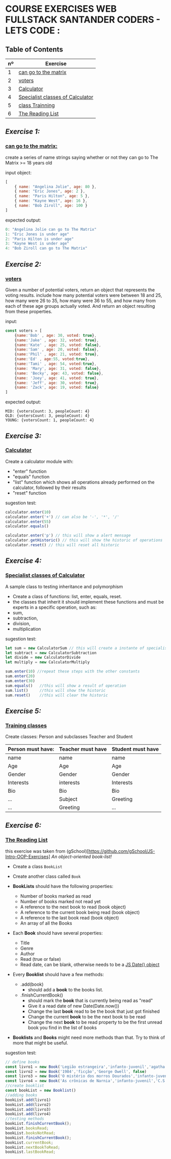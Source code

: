 #  COURSE EXERCISES WEB FULLSTACK SANTANDER CODERS - LETS CODE :

## Table of Contents
nº | Exercise
-- | ------
1  | [can go to the matrix](#exercise1)
2  | [voters](#exercise2)
3  | [Calculator](#exercise3)
4  | [Specialist classes of Calculator](#exercise4)
5  | [class Trainning](#exercise5)
6  | [The Reading List](#exercise6)

## <a id="exercise1"></a>*Exercise 1:*
### [**can go to the matrix:**](https://github.com/DouglasHLima/Exercises-SantanderCoders-letsCode/tree/main/can-go-to-the-matrix)

create a series of name strings saying whether or not they can go to The Matrix >= 18 years old

input object:
~~~js
[ 
    { name: "Angelina Jolie", age: 80 },
    { name: "Eric Jones", age: 2 },
    { name: "Paris Hilton", age: 5 },
    { name: "Kayne West", age: 16 },
    { name: "Bob Ziroll", age: 100 }
]
~~~

expected output:
~~~js
0: "Angelina Jolie can go to The Matrix"
1: "Eric Jones is under age"
2: "Paris Hilton is under age"
3: "Kayne West is under age"
4: "Bob Ziroll can go to The Matrix"
~~~


## <a id="exercise2"></a>*Exercise 2:*
### [**voters**](https://github.com/DouglasHLima/Exercises-SantanderCoders-letsCode/tree/main/voters)
Given a number of potential voters, return an object that represents the voting results.
include how many potential voters were between 18 and 25, how many were 26 to 35, how many were 36 to 55, and how many from each of these age groups actually voted. And return an object resulting from these properties.

input:
~~~js
const voters = [ 
    {name:'Bob' , age: 30, voted: true},
    {name:'Jake' , age: 32, voted: true},
    {name:'Kate' , age: 25, voted: false},
    {name:'Sam' , age: 20, voted: false},
    {name:'Phil' , age: 21, voted: true},
    {name:'Ed' , age:55, voted:true},
    {name:'Tami' , age: 54, voted:true},
    {name: 'Mary', age: 31, voted: false},
    {name: 'Becky', age: 43, voted: false},
    {name: 'Joey', age: 41, voted: true},
    {name: 'Jeff', age: 30, voted: true},
    {name: 'Zack', age: 19, voted: false} 
]
~~~
expected output:
~~~
MID: {votersCount: 3, peopleCount: 4}
OLD: {votersCount: 3, peopleCount: 4}
YOUNG: {votersCount: 1, peopleCount: 4}
~~~


## <a id="exercise3"></a>*Exercise 3:*
### [**Calculator**](https://github.com/DouglasHLima/Exercises-SantanderCoders-letsCode/tree/main/sample-calculator)
Create a calculator module with:
- "enter" function
- "equals" function
- "list" function which shows all operations already performed on the calculator, followed by their results
- "reset" function

sugestion test:
~~~js
calculator.enter(10)
calculator.enter('+') // can also be '-', '*', '/'
calculator.enter(55)
calculator.equals()

calculator.enter('p') // this will show a alert mensage
calculator.getHistoric() // this will show the historic of operations
calculator.reset() // this will reset all historic
~~~

## <a id="exercise4"></a>*Exercise 4:*
### [Specialist classes of Calculator](https://github.com/DouglasHLima/Exercises-SantanderCoders-letsCode/tree/main/specialist-class-for-calculator)
A sample class to testing inheritance and polymorphism
- Create a class of functions: list, enter, equals, reset.
- the classes that inherit it should implement these functions and must be experts in a specific operation,
such as:
- sum, 
- subtraction, 
- division, 
- multiplication

sugestion test:
~~~js
let sum = new CalculatorSum // this will create a instante of specialist class for sum operations
let subtract = new CalculatorSubtraction
let divide = new CalculatorDivide
let multiply = new CalculatorMultiply

sum.enter(10) //repeat these steps with the other constants
sum.enter(20)
sum.enter(30)
sum.equals()   //this will show a result of operation
sum.list()     //this will show the historic
sum.reset()    //this will clear the historic
~~~

## <a id="exercise5"></a>*Exercise 5:*
### [Training classes](https://github.com/DouglasHLima/Exercises-SantanderCoders-letsCode/blob/main/ClassTraining/ClassTraining.js)

Create classes: Person and subclasses Teacher and Student


Person must have: |Teacher must have |Student must have
------------------|------------------|------------------------
name              | name             | name
Age               | Age              | Age
Gender            | Gender           | Gender
Interests         | interests        | Interests
Bio               | Bio              | Bio
...               | Subject          | Greeting
...               | Greeting         | ...



## <a id="exercise6"></a>*Exercise 6:*
### [The Reading List](https://github.com/DouglasHLima/Exercises-SantanderCoders-letsCode/blob/main/BookList/Book-list.js)
this exercise was taken from (gSchool)[https://github.com/gSchool/JS-Intro-OOP-Exercises]
_An object-oriented book-list!_

*   Create a class `BookList`
*   Create another class called `Book`

*   **BookLists** should have the following properties:
	*   Number of books marked as read
	*   Number of books marked not read yet
	*   A reference to the next book to read (book object)
	*   A reference to the current book being read (book object)
	*   A reference to the last book read (book object)
	*   An array of all the Books
*   Each **Book** should have several properties:
	*   Title
	*  Genre
	*  Author
	*   Read (true or false)
	*   Read date, can be blank, otherwise needs to be a [JS Date() object](https://developer.mozilla.org/en-US/docs/Web/JavaScript/Reference/Global_Objects/Date)
*   Every **Booklist** should have a few methods: 
	* .add(book)
		* should add a **book** to the books list.
	*   .finishCurrentBook()
		*   should mark the **book** that is currently being read as "read"
		*   Give it a read date of new Date(Date.now())
		*   Change the last **book** read to be the book that just got finished
		*   Change the current **book** to be the next book to be read
		*   Change the next **book** to be read property to be the first unread book you find in the list of books

*   **Booklists** and **Books** might need more methods than that. Try to think of more that might be useful.

sugestion test:
~~~js
// define books
const livro1 = new Book('Legião estrangeira','infanto-juvenil','agatha Cristie', false)
const livro2 = new Book('1984','ficção','George Owell', false)
const livro3 = new Book('O mistério dos morros Dourados','infanto-juvenil','francisco marins', false)
const livro4 = new Book('As crônicas de Narnia','infanto-juvenil','C.S. Lewis', false)
//create booklist
const bookList = new Booklist()
//adding books
bookList.add(livro1)
bookList.add(livro2)
bookList.add(livro3)
bookList.add(livro4)
//testing methods
bookList.finishCurrentBook();
bookList.booksRead;
bookList.booksNotRead;
bookList.finishCurrentBook();
bookList.currentBook;
bookList.nextBookToRead;
bookList.lastBookRead;
~~~


